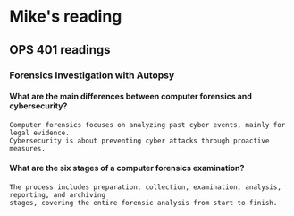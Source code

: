 # Mike's reading

## OPS 401 readings

### Forensics Investigation with Autopsy

#### What are the main differences between computer forensics and cybersecurity?
    Computer forensics focuses on analyzing past cyber events, mainly for legal evidence. 
    Cybersecurity is about preventing cyber attacks through proactive measures.
#### What are the six stages of a computer forensics examination?
    The process includes preparation, collection, examination, analysis, reporting, and archiving 
    stages, covering the entire forensic analysis from start to finish.
